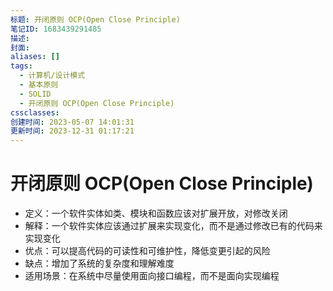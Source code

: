 ```yaml
---
标题: 开闭原则 OCP(Open Close Principle)
笔记ID: 1683439291485
描述: 
封面: 
aliases: []
tags:
  - 计算机/设计模式
  - 基本原则
  - SOLID
  - 开闭原则 OCP(Open Close Principle)
cssclasses: 
创建时间: 2023-05-07 14:01:31
更新时间: 2023-12-31 01:17:21
---
```


# 开闭原则 OCP(Open Close Principle)

- 定义：一个软件实体如类、模块和函数应该对扩展开放，对修改关闭
- 解释：一个软件实体应该通过扩展来实现变化，而不是通过修改已有的代码来实现变化
- 优点：可以提高代码的可读性和可维护性，降低变更引起的风险
- 缺点：增加了系统的复杂度和理解难度
- 适用场景：在系统中尽量使用面向接口编程，而不是面向实现编程
